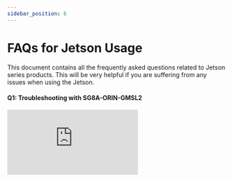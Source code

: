 ```yaml
---
sidebar_position: 6
---
```


# FAQs for Jetson Usage

This document contains all the frequently asked questions related to Jetson series products. This will be very helpful if you are suffering from any issues when using the Jetson.

#### Q1: Troubleshooting with SG8A-ORIN-GMSL2
<!-- For details, please click [here](/Troubleshooting_Installation) -->
<!-- <div style={{textAlign: 'center', position: 'relative', width: '100%', height: '800px', marginBottom: '20px'}}>
    <iframe
        src="https://autosensee.feishu.cn/docx/FH12doAs7oIGKkxhQqOcI7LLn9b?from=from_copylink&hideTitle=true&hideComments=true&hideSidebar=true&hideHeader=true&hideFooter=true"
        width="100%"
        height="100%"
        frameBorder="0"
        allowFullScreen={true}
        style={{border: 'none', backgroundColor: 'white'}}>
    </iframe>
</div> -->
<div style={{textAlign: 'center', position: 'relative', width: '95%', paddingBottom: '56.25%', marginBottom: '20px'}}>
    <iframe
        style={{position: 'absolute', top: 0, left: 0, width: '100%', height: '120%'}}
        src="https://mozilla.github.io/pdf.js/web/viewer.html?file=https://raw.githubusercontent.com/1214658495/myWikiFiles/main/Nvidia_jetson/SG8A-ORIN-GMSL2/SENSING_SG8A-ORIN-GMSL2_adapter_board_use_FAQ.pdf"
        scrolling="no"
        border="0"
        frameBorder="no"
        framespacing="0"
        allowFullScreen="true">
    </iframe>
</div>

